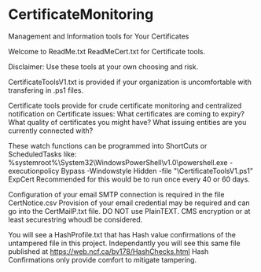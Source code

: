 # CertificateMonitoring
Management and Information tools for Your Certificates

Welcome to ReadMe.txt ReadMeCert.txt for Certificate tools.

Disclaimer:  Use these tools at your own choosing and risk.

CertificateToolsV1.txt is provided if your organization is uncomfortable with transfering in .ps1 files.

Certificate tools provide for crude certificate monitoring and centralized notification on Certificate issues:
      What certificates are coming to expiry?
      What quality of certificates you might have?
      What issuing entities are you currently connected with?

These watch functions can be programmed into ShortCuts or ScheduledTasks like: 
%systemroot%\System32\WindowsPowerShell\v1.0\powershell.exe -executionpolicy Bypass -Windowstyle Hidden -file "<FullPath>\CertificateToolsV1.ps1" ExpCert
	Recommended for this would be to run once every 40 or 60 days.

Configuration of your email SMTP connection is required in the file CertNotice.csv
Provision of your email credential may be required and can go into the CertMailP.txt file.  DO NOT use PlainTEXT.  CMS encryption or at least securestring whoudl be considered.

You will see a HashProfile<Date-Time>.txt that has Hash value confirmations of the untampered file in this project.
	Independantly you will see this same file published at https://web.ncf.ca/bv178/HashChecks.html
Hash Confirmations only provide comfort to mitigate tampering.
